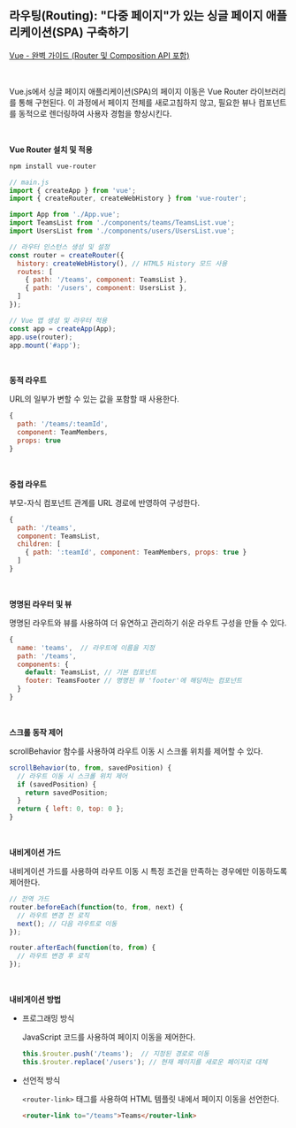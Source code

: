## 라우팅(Routing): "다중 페이지"가 있는 싱글 페이지 애플리케이션(SPA) 구축하기

[Vue - 완벽 가이드 (Router 및 Composition API 포함)](https://www.udemy.com/course/vue-router-composition-api/?couponCode=ST12MT030524)

<br/>

Vue.js에서 싱글 페이지 애플리케이션(SPA)의 페이지 이동은 Vue Router 라이브러리를 통해 구현된다. 이 과정에서 페이지 전체를 새로고침하지 않고, 필요한 뷰나 컴포넌트를 동적으로 렌더링하여 사용자 경험을 향상시킨다.

<br/>

**Vue Router 설치 및 적용**

  ```bash
  npm install vue-router
  ```

  ```javascript
  // main.js
  import { createApp } from 'vue';
  import { createRouter, createWebHistory } from 'vue-router';

  import App from './App.vue';
  import TeamsList from './components/teams/TeamsList.vue';
  import UsersList from './components/users/UsersList.vue';

  // 라우터 인스턴스 생성 및 설정
  const router = createRouter({
    history: createWebHistory(), // HTML5 History 모드 사용
    routes: [
      { path: '/teams', component: TeamsList },
      { path: '/users', component: UsersList },
    ]
  });

  // Vue 앱 생성 및 라우터 적용
  const app = createApp(App);
  app.use(router);
  app.mount('#app');
  ```

<br/>

**동적 라우트**
  
  URL의 일부가 변할 수 있는 값을 포함할 때 사용한다.

  ```javascript
  {
    path: '/teams/:teamId',
    component: TeamMembers,
    props: true
  }
  ```

<br/>

**중첩 라우트**
  
  부모-자식 컴포넌트 관계를 URL 경로에 반영하여 구성한다.

  ```javascript
  {
    path: '/teams',
    component: TeamsList,
    children: [
      { path: ':teamId', component: TeamMembers, props: true }
    ]
  }
  ```

<br/>

**명명된 라우터 및 뷰**

  명명된 라우트와 뷰를 사용하여 더 유연하고 관리하기 쉬운 라우트 구성을 만들 수 있다.

  ```javascript
  {
    name: 'teams',  // 라우트에 이름을 지정
    path: '/teams',
    components: { 
      default: TeamsList, // 기본 컴포넌트
      footer: TeamsFooter // 명명된 뷰 'footer'에 해당하는 컴포넌트
    }
  }
  ```

<br/>

**스크롤 동작 제어**
  
  scrollBehavior 함수를 사용하여 라우트 이동 시 스크롤 위치를 제어할 수 있다.

  ```javascript
  scrollBehavior(to, from, savedPosition) {
    // 라우트 이동 시 스크롤 위치 제어
    if (savedPosition) {
      return savedPosition;
    }
    return { left: 0, top: 0 };
  }
  ```

<br/>

**내비게이션 가드**

  내비게이션 가드를 사용하여 라우트 이동 시 특정 조건을 만족하는 경우에만 이동하도록 제어한다.

  ```javascript
  // 전역 가드
  router.beforeEach(function(to, from, next) {
    // 라우트 변경 전 로직
    next(); // 다음 라우트로 이동
  });

  router.afterEach(function(to, from) {
    // 라우트 변경 후 로직
  });
  ```

<br/>

**내비게이션 방법**

  - 프로그래밍 방식
  
    JavaScript 코드를 사용하여 페이지 이동을 제어한다.

    ```javascript
    this.$router.push('/teams');  // 지정된 경로로 이동
    this.$router.replace('/users'); // 현재 페이지를 새로운 페이지로 대체
    ```

  - 선언적 방식
  
    `<router-link>` 태그를 사용하여 HTML 템플릿 내에서 페이지 이동을 선언한다.

    ```html
    <router-link to="/teams">Teams</router-link>
    ```